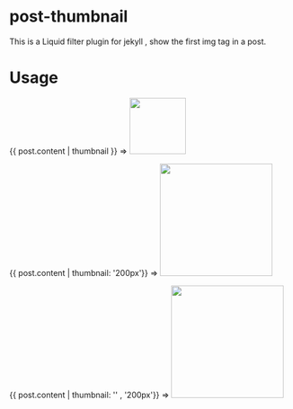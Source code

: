 post-thumbnail
==============

This is a Liquid filter plugin for jekyll , show the first img tag in a post. 

# Usage


{{ post.content | thumbnail }}
=> <img src="http://exsample.com/1.jpg" height="100px" width="">

{{ post.content | thumbnail: '200px'}}
=> <img src="http://exsample.com/1.jpg" height="200px" width="">

{{ post.content | thumbnail: '' , '200px'}}
=> <img src="http://exsample.com/1.jpg" height="" width="200px">
